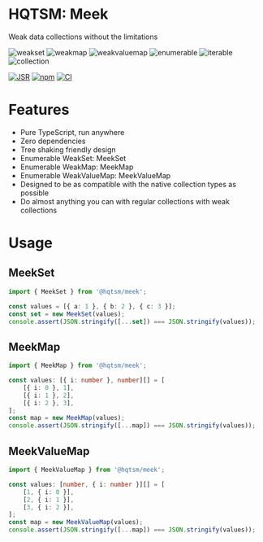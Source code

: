 # HQTSM: Meek

Weak data collections without the limitations

![weakset](https://img.shields.io/badge/weakset-eee)
![weakmap](https://img.shields.io/badge/weakmap-eee)
![weakvaluemap](https://img.shields.io/badge/weakvaluemap-eee)
![enumerable](https://img.shields.io/badge/enumerable-eee)
![iterable](https://img.shields.io/badge/iterable-eee)
![collection](https://img.shields.io/badge/collection-eee)

[![JSR](https://jsr.io/badges/@hqtsm/meek)](https://jsr.io/@hqtsm/meek)
[![npm](https://img.shields.io/npm/v/@hqtsm/meek.svg)](https://npmjs.com/package/@hqtsm/meek)
[![CI](https://github.com/hqtsm/meek/actions/workflows/ci.yaml/badge.svg)](https://github.com/hqtsm/meek/actions/workflows/ci.yaml)

# Features

- Pure TypeScript, run anywhere
- Zero dependencies
- Tree shaking friendly design
- Enumerable WeakSet: MeekSet
- Enumerable WeakMap: MeekMap
- Enumerable WeakValueMap: MeekValueMap
- Designed to be as compatible with the native collection types as possible
- Do almost anything you can with regular collections with weak collections

# Usage

## MeekSet

```ts
import { MeekSet } from '@hqtsm/meek';

const values = [{ a: 1 }, { b: 2 }, { c: 3 }];
const set = new MeekSet(values);
console.assert(JSON.stringify([...set]) === JSON.stringify(values));
```

## MeekMap

```ts
import { MeekMap } from '@hqtsm/meek';

const values: [{ i: number }, number][] = [
	[{ i: 0 }, 1],
	[{ i: 1 }, 2],
	[{ i: 2 }, 3],
];
const map = new MeekMap(values);
console.assert(JSON.stringify([...map]) === JSON.stringify(values));
```

## MeekValueMap

```ts
import { MeekValueMap } from '@hqtsm/meek';

const values: [number, { i: number }][] = [
	[1, { i: 0 }],
	[2, { i: 1 }],
	[3, { i: 2 }],
];
const map = new MeekValueMap(values);
console.assert(JSON.stringify([...map]) === JSON.stringify(values));
```
